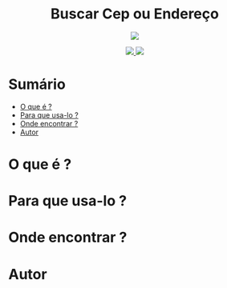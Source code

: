 <h1 align='center'>Buscar Cep ou Endereço</h1>
<p align='center'>
  <a href="https://www.javascript.com/">
    <img src="https://img.shields.io/badge/Desenvolvido%20com-Javascript-black.svg?colorA=12E419&colorB=0C8D10&style=for-the-badge"/>
  </a>
</p>
<p align='center'>
  <a href="https://pt-br.reactjs.org/">
    <img src="https://img.shields.io/badge/Biblioteca-ReactJS-black.svg?colorA=12E419&colorB=0C8D10&style=for-the-badge"/>
  </a>
  <a href="https://docs.awesomeapi.com.br/api-de-moedas">
    <img src="https://img.shields.io/badge/API-Cotação%20de%20Moedas-black.svg?colorA=12E419&colorB=0C8D10&style=for-the-badge"/>
  </a>
</p>
<p align='center'>
  
  # Sumário
  
   - [O que é ?](#o-que-e-?)
   - [Para que usa-lo ?](#para-que-usa-lo-?)
   - [Onde encontrar ?](#onde-encontrar-?)
   - [Autor](#autor)
    
  # O que é ?
  # Para que usa-lo ?
  # Onde encontrar ?
  # Autor
</p>

